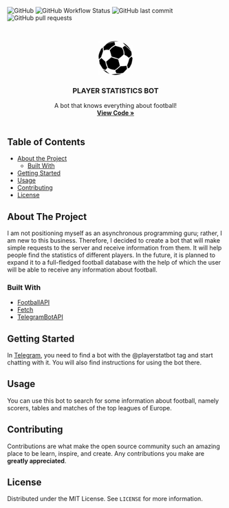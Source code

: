 ![GitHub](https://img.shields.io/github/license/Dmytrenko-Roman/player-stat-bot?style=for-the-badge) ![GitHub Workflow Status](https://img.shields.io/github/workflow/status/Dmytrenko-Roman/player-stat-bot/Node.js%20CI?style=for-the-badge) ![GitHub last commit](https://img.shields.io/github/last-commit/Dmytrenko-Roman/player-stat-bot?style=for-the-badge) ![GitHub pull requests](https://img.shields.io/github/issues-pr/Dmytrenko-Roman/player-stat-bot?style=for-the-badge)

<br />
<p align="center">
  <a href="https://github.com/othneildrew/Best-README-Template">
    <img src="images/logo.png" alt="Logo" width="80" height="80">
  </a>

  <h3 align="center">PLAYER STATISTICS BOT</h3>

  <p align="center">
    A bot that knows everything about football!
    <br />
    <a href="https://github.com/Dmytrenko-Roman/player-stat-bot/tree/master/code"><strong>View Code »</strong></a>
    <br />
    <br />
  </p>
</p>



## Table of Contents

* [About the Project](#about-the-project)
  * [Built With](#built-with)
* [Getting Started](#getting-started)
* [Usage](#usage)
* [Contributing](#contributing)
* [License](#license)




## About The Project

I am not positioning myself as an asynchronous programming guru; rather, I am new to this business. Therefore, I decided to create a bot that will make simple requests to the server and receive information from them. It will help people find the statistics of different players. In the future, it is planned to expand it to a full-fledged football database with the help of which the user will be able to receive any information about football.

### Built With
* [FootballAPI](https://www.football-data.org/)
* [Fetch](https://www.npmjs.com/package/fetch)
* [TelegramBotAPI](https://core.telegram.org/api)




## Getting Started
In [Telegram](https://web.telegram.org/), you need to find a bot with the @playerstatbot tag and start chatting with it. You will also find instructions for using the bot there.
## Usage
You can use this bot to search for some information about football, namely scorers, tables and matches of the top leagues of Europe.


## Contributing

Contributions are what make the open source community such an amazing place to be learn, inspire, and create. Any contributions you make are **greatly appreciated**.


## License

Distributed under the MIT License. See `LICENSE` for more information.

